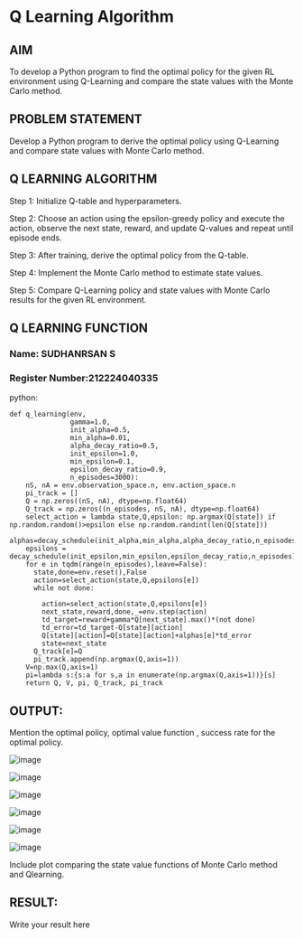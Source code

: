 # Q Learning Algorithm


## AIM

To develop a Python program to find the optimal policy for the given RL environment using Q-Learning and compare the state values with the Monte Carlo method.

## PROBLEM STATEMENT

Develop a Python program to derive the optimal policy using Q-Learning and compare state values with Monte Carlo method.

## Q LEARNING ALGORITHM

Step 1:
Initialize Q-table and hyperparameters.

Step 2:
Choose an action using the epsilon-greedy policy and execute the action, observe the next state, reward, and update Q-values and repeat until episode ends.

Step 3:
After training, derive the optimal policy from the Q-table.

Step 4:
Implement the Monte Carlo method to estimate state values.

Step 5:
Compare Q-Learning policy and state values with Monte Carlo results for the given RL environment.

## Q LEARNING FUNCTION
### Name: SUDHANRSAN S
### Register Number:212224040335

python:
```
def q_learning(env, 
               gamma=1.0,
               init_alpha=0.5,
               min_alpha=0.01,
               alpha_decay_ratio=0.5,
               init_epsilon=1.0,
               min_epsilon=0.1,
               epsilon_decay_ratio=0.9,
               n_episodes=3000):
    nS, nA = env.observation_space.n, env.action_space.n
    pi_track = []
    Q = np.zeros((nS, nA), dtype=np.float64)
    Q_track = np.zeros((n_episodes, nS, nA), dtype=np.float64)
    select_action = lambda state,Q,epsilon: np.argmax(Q[state]) if np.random.random()>epsilon else np.random.randint(len(Q[state]))
    alphas=decay_schedule(init_alpha,min_alpha,alpha_decay_ratio,n_episodes)
    epsilons = decay_schedule(init_epsilon,min_epsilon,epsilon_decay_ratio,n_episodes)
    for e in tqdm(range(n_episodes),leave=False):
      state,done=env.reset(),False
      action=select_action(state,Q,epsilons[e])
      while not done:
        
        action=select_action(state,Q,epsilons[e])
        next_state,reward,done,_=env.step(action)
        td_target=reward+gamma*Q[next_state].max()*(not done)
        td_error=td_target-Q[state][action]
        Q[state][action]=Q[state][action]+alphas[e]*td_error
        state=next_state
      Q_track[e]=Q
      pi_track.append(np.argmax(Q,axis=1))
    V=np.max(Q,axis=1)
    pi=lambda s:{s:a for s,a in enumerate(np.argmax(Q,axis=1))}[s]
    return Q, V, pi, Q_track, pi_track
 ```






## OUTPUT:
Mention the optimal policy, optimal value function , success rate for the optimal policy.


![image](https://github.com/user-attachments/assets/a0bb4fc2-5a5f-480a-a77c-be168552b339)

![image](https://github.com/user-attachments/assets/8a8354c3-de22-4bf5-8f2f-fe64c33f793a)

![image](https://github.com/user-attachments/assets/9a2d49ff-b955-4353-b0ee-3b5c2d5b604f)

![image](https://github.com/user-attachments/assets/dc0ec68c-391e-44f9-b4ec-603f4a0c94c0)

![image](https://github.com/user-attachments/assets/c839b1b6-d4ba-45c9-a974-a513af8cce0d)

![image](https://github.com/user-attachments/assets/847f7fab-3ba2-417b-8f6f-5f39221e1b51)


Include plot comparing the state value functions of Monte Carlo method and Qlearning.

## RESULT:

Write your result here
